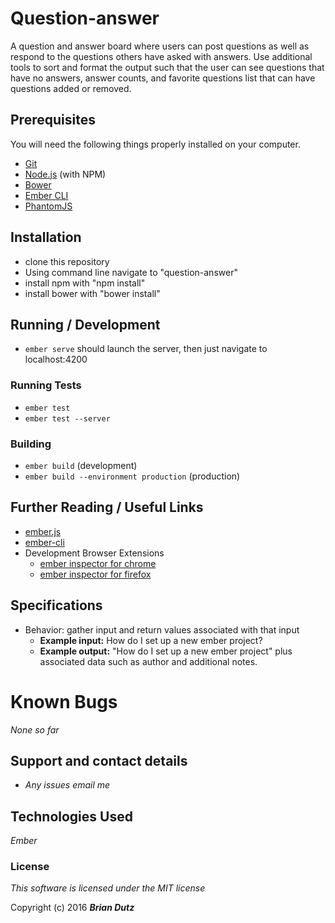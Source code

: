 # Question-answer

A question and answer board where users can post questions as well as respond to the questions others have asked with answers. Use additional tools to sort and format the output such that the user can see questions that have no answers, answer counts, and favorite questions list that can have questions added or removed.

## Prerequisites

You will need the following things properly installed on your computer.

* [Git](http://git-scm.com/)
* [Node.js](http://nodejs.org/) (with NPM)
* [Bower](http://bower.io/)
* [Ember CLI](http://ember-cli.com/)
* [PhantomJS](http://phantomjs.org/)

## Installation

* clone this repository
* Using command line navigate to "question-answer"
* install npm with "npm install"
* install bower with "bower install"

## Running / Development

* `ember serve` should launch the server, then just navigate to localhost:4200


### Running Tests

* `ember test`
* `ember test --server`

### Building

* `ember build` (development)
* `ember build --environment production` (production)

## Further Reading / Useful Links

* [ember.js](http://emberjs.com/)
* [ember-cli](http://ember-cli.com/)
* Development Browser Extensions
  * [ember inspector for chrome](https://chrome.google.com/webstore/detail/ember-inspector/bmdblncegkenkacieihfhpjfppoconhi)
  * [ember inspector for firefox](https://addons.mozilla.org/en-US/firefox/addon/ember-inspector/)

## Specifications

* Behavior: gather input and return values associated with that input
  * **Example input:** How do I set up a new ember project?
  * **Example output:** "How do I set up a new ember project" plus associated data such as author and additional notes.

# Known Bugs

_None so far_

## Support and contact details

* _Any issues email me_

## Technologies Used

_Ember_

### License

*This software is licensed under the MIT license*

Copyright (c) 2016 **_Brian Dutz_**
